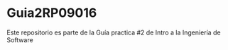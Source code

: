 # Guia2RP09016
Este repositorio es parte de la Guía practica #2 de Intro a la Ingeniería de Software 
